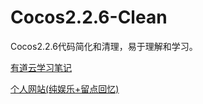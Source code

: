 # Cocos2.2.6-Clean
Cocos2.2.6代码简化和清理，易于理解和学习。

[有道云学习笔记](https://note.youdao.com/ynoteshare1/index.html?id=7b55d5c2195a51bb4572eec4576c069d&type=notebook)

[个人网站(纯娱乐+留点回忆)](http://sywoon.com)



